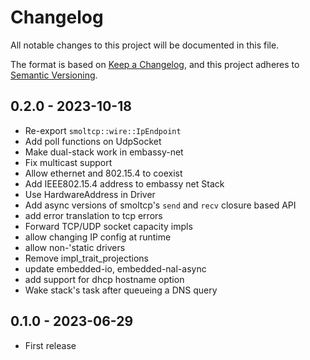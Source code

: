 # Changelog

All notable changes to this project will be documented in this file.

The format is based on [Keep a Changelog](https://keepachangelog.com/en/1.0.0/),
and this project adheres to [Semantic Versioning](https://semver.org/spec/v2.0.0.html).

## 0.2.0 - 2023-10-18

- Re-export `smoltcp::wire::IpEndpoint`
- Add poll functions on UdpSocket
- Make dual-stack work in embassy-net
- Fix multicast support
- Allow ethernet and 802.15.4 to coexist
- Add IEEE802.15.4 address to embassy net Stack
- Use HardwareAddress in Driver
- Add async versions of smoltcp's `send` and `recv` closure based API
- add error translation to tcp errors
- Forward TCP/UDP socket capacity impls
- allow changing IP config at runtime
- allow non-'static drivers
- Remove impl_trait_projections
- update embedded-io, embedded-nal-async
- add support for dhcp hostname option
- Wake stack's task after queueing a DNS query

## 0.1.0 - 2023-06-29

- First release
